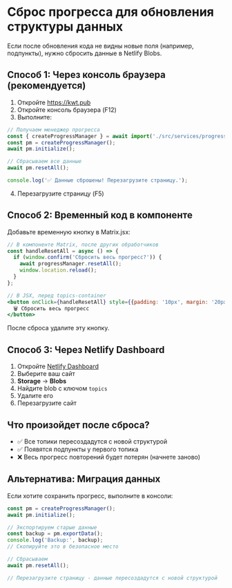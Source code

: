 # Сброс прогресса для обновления структуры данных

Если после обновления кода не видны новые поля (например, подпункты), нужно сбросить данные в Netlify Blobs.

## Способ 1: Через консоль браузера (рекомендуется)

1. Откройте https://kwt.pub
2. Откройте консоль браузера (F12)
3. Выполните:

```javascript
// Получаем менеджер прогресса
const { createProgressManager } = await import('./src/services/progress/index.js');
const pm = createProgressManager();
await pm.initialize();

// Сбрасываем все данные
await pm.resetAll();

console.log('✅ Данные сброшены! Перезагрузите страницу.');
```

4. Перезагрузите страницу (F5)

## Способ 2: Временный код в компоненте

Добавьте временную кнопку в Matrix.jsx:

```jsx
// В компоненте Matrix, после других обработчиков
const handleResetAll = async () => {
  if (window.confirm('Сбросить весь прогресс?')) {
    await progressManager.resetAll();
    window.location.reload();
  }
};

// В JSX, перед topics-container
<button onClick={handleResetAll} style={{padding: '10px', margin: '20px'}}>
  🗑️ Сбросить весь прогресс
</button>
```

После сброса удалите эту кнопку.

## Способ 3: Через Netlify Dashboard

1. Откройте [Netlify Dashboard](https://app.netlify.com/)
2. Выберите ваш сайт
3. **Storage** → **Blobs**
4. Найдите blob с ключом `topics`
5. Удалите его
6. Перезагрузите сайт

## Что произойдет после сброса?

- ✅ Все топики пересоздадутся с новой структурой
- ✅ Появятся подпункты у первого топика
- ❌ Весь прогресс повторений будет потерян (начнете заново)

## Альтернатива: Миграция данных

Если хотите сохранить прогресс, выполните в консоли:

```javascript
const pm = createProgressManager();
await pm.initialize();

// Экспортируем старые данные
const backup = pm.exportData();
console.log('Backup:', backup);
// Скопируйте это в безопасное место

// Сбрасываем
await pm.resetAll();

// Перезагрузите страницу - данные пересоздадутся с новой структурой
```

